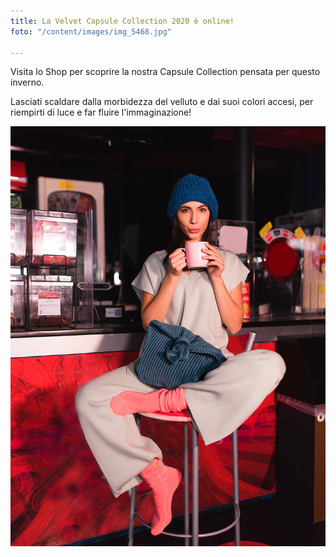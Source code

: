 ```yaml
---
title: La Velvet Capsule Collection 2020 è online!
foto: "/content/images/img_5468.jpg"

---
```

Visita lo Shop per scoprire la nostra Capsule Collection pensata per questo inverno.

Lasciati scaldare dalla morbidezza del velluto e dai suoi colori accesi, per riempirti di luce e far fluire l'immaginazione!

![](/content/images/img_4961-copy.jpg)